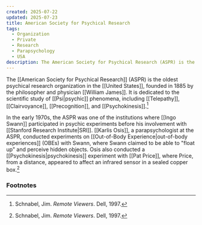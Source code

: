 ```yaml
---
created: 2025-07-22
updated: 2025-07-23
title: American Society for Psychical Research
tags:
  - Organization
  - Private
  - Research
  - Parapsychology
  - USA
description: The American Society for Psychical Research (ASPR) is the oldest psychical research organization in the United States, dedicated to the scientific study of psychic phenomena.
---
```


The [[American Society for Psychical Research]] (ASPR) is the oldest psychical research organization in the [[United States]], founded in 1885 by the philosopher and physician [[William James]]. It is dedicated to the scientific study of [[Psi|psychic]] phenomena, including [[Telepathy]], [[Clairvoyance]], [[Precognition]], and [[Psychokinesis]].[^1]

In the early 1970s, the ASPR was one of the institutions where [[Ingo Swann]] participated in psychic experiments before his involvement with [[Stanford Research Institute|SRI]]. [[Karlis Osis]], a parapsychologist at the ASPR, conducted experiments on [[Out-of-Body Experience|out-of-body experiences]] (OBEs) with Swann, where Swann claimed to be able to "float up" and perceive hidden objects. Osis also conducted a [[Psychokinesis|psychokinesis]] experiment with [[Pat Price]], where Price, from a distance, appeared to affect an infrared sensor in a sealed copper box.[^1]

### Footnotes
[^1]: Schnabel, Jim. *Remote Viewers*. Dell, 1997.
[^2]: Jacobsen, Annie. *Phenomena: The Secret History of the U.S. Government's Investigations into Extrasensory Perception and Psychokinesis*. Little, Brown and Company, 2017.